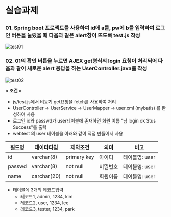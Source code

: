 # 실습과제

### 01. Spring boot 프로젝트를 사용하여 id에 a를, pw에 b를 입력하여 로그인 버튼을 눌렀을 때 다음과 같은 alert창이 뜨도록 test.js 작성

![test01](D:\Github_upload\TIL\TIL_SpringBoot_exam\imgs\test01.png)

### 02. 01의 확인 버튼을 누르면 AJEX get형식의 login 요청이 처리되어 다음과 같이 새로운 alert 응답을 하는 UserController.java를 작성

![test02](D:\Github_upload\TIL\TIL_SpringBoot_exam\imgs\test02.png)

**< 조건 >**

- js/test.js에서 비동기 get요청을 fetch를 사용하여 처리
- UserController -> UserService -> UserMapper  -> user.xml (mybatis) 를 완성하여 사용
- 로그인 id와 passwd가 user테이블에 존재하면 회원 이름 "님 login ok Stus Success"를 출력
- webtest 의 user 테이블을 아래와 같이 직접 만들어서 사용

| 필드명 | 데이터타입  | 제약조건    | 의미     | 비고           |
| ------ | ----------- | ----------- | -------- | -------------- |
| id     | varchar(8)  | primary key | 아이디   | 테이블명: user |
| passwd | varchar(8)  | not null    | 비밀번호 | 테이블명: user |
| name   | carchar(20) | not null    | 회원이름 | 테이블명: user |

- 테이블에 3개의 레코드입력
  - 레코드1, admin, 1234, kim
  - 레코드2, user, 1234, lee
  - 레코드3, tester, 1234, park